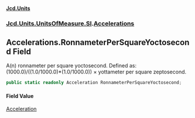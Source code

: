 #### [Jcd.Units](index.md 'index')
### [Jcd.Units.UnitsOfMeasure.SI](Jcd.Units.UnitsOfMeasure.SI.md 'Jcd.Units.UnitsOfMeasure.SI').[Accelerations](Accelerations.md 'Jcd.Units.UnitsOfMeasure.SI.Accelerations')

## Accelerations.RonnameterPerSquareYoctosecond Field

A(n) ronnameter per square yoctosecond. Defined as: (1000.0)/((1.0/1000.0)*(1.0/1000.0)) × yottameter per square zeptosecond.

```csharp
public static readonly Acceleration RonnameterPerSquareYoctosecond;
```

#### Field Value
[Acceleration](Acceleration.md 'Jcd.Units.UnitTypes.Acceleration')